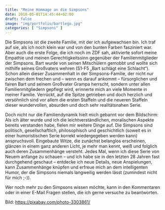 ```yaml
---
title: "Meine Hommage an die Simpsons"
date: 2018-05-01T14:45:44+02:00
draft: false
image: "img/portfolio/bartlego.jpg"
categories: [ "Simpsons" ]
---
```


Die Simpsons ist die zweite Familie, mit der ich aufgewachsen bin. 
Ich traf auf sie, als ich noch klein war und von den bunten Farben fasziniert war. Aber auch die erste Folge, die ich noch im ZDF sah, aktivierte sofort meine Empathie und meinen Gerechtigkeitssinn gegenüber der Familienmitglieder der Simpsons. 
Bart wurde von seinen Mitschülern gemobbt und wollte sich mithilfe seines Großvaters wehren (S1-F5 „Bart schlägt eine Schlacht“).
Schon allein dieser Zusammenhalt in der Simpsons-Familie, der nicht nur zwischen dem frechen und –  wenn es darauf ankommt –  fürsorglichen und fairen Bart und seinem Großvater Grampa herrscht, sondern unter allen Familienmitgliedern gepflegt wird, erinnerte mich an viele Momente in meiner Familie.
Verrückt, auf die Spitze getrieben und doch herzlich und versöhnlich sind vor allem die ersten Staffeln und die neueren Staffeln dieser wundervollen, absurden und doch sehr realitätsnahen Serie.

Doch nicht nur die Familiendynamik hielt mich gebannt vor dem Bildschirm:
Als ich älter wurde und ich die leichtverständlichen, moralischen Aspekte bereits verstanden habe, fielen mir weitere Dinge auf. 
Die Simpsons sind politisch, gesellschaftlich, philosophisch und geschichtlich (soweit es in einer humoristischen Serie korrekt wiedergegeben werden kann) anspruchsvoll.
Eingebaute Witze, die zunächst belanglos erscheinen, glänzen in einem ganz anderen Licht, je mehr man kennt, weiß und folglich auch deren Zusammenhänge versteht.
Jedes Mal, wenn ich diese Serie von Neuem anfange zu schauen – und ich habe sie in den letzten 28 Jahren fast durchgehend geschaut – entdecke ich neue Details, neue Anspielungen, kann Zusammenhänge knüpfen und erfreue mich an dem intelligenten Humor, der die Simpsons niemals langweilig werden lässt (zumindest nicht für mich ;-)).

Wer noch mehr zu den Simpsons wissen möchte, kann in den Kommentaren oder in einer E-Mail Fragen stellen, die ich gerne versuche zu beantworten.

Bild: https://pixabay.com/photo-3303861/